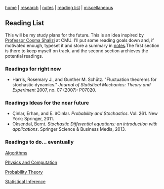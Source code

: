 [home](./index.html)  |  [research](./research.html)  |  [notes](./notes.html)  |  [reading list](./reading_list.html)  |  [miscellaneous](./miscellaneous.html)

## Reading List

This will be my study plans for the future. This is an idea inspired by [Professor Cosma Shalizi](http://bactra.org/notebooks/) at CMU. I'll put some reading goals down and, if motivated enough, typeset it and store a summary in [notes](./notes.html).The first section is there to keep myself on track, and the second section archieves the potential readings.

### Readings for right now

- Harris, Rosemary J., and Gunther M. Schütz. "Fluctuation theorems for stochastic dynamics." _Journal of Statistical Mechanics: Theory and Experiment_ 2007, no. 07 (2007): P07020.

### Readings Ideas for the near future

- Çinlar, Erhan, and E. ðCınlar. _Probability and Stochastics_. Vol. 261. New York: Springer, 2011.
- Oksendal, Bernt. _Stochastic Differential equations: an introduction with applications_. Springer Science & Business Media, 2013.

### Readings to do... eventually

[Algorithms](./reading_list/algorithms.html)

[Physics and Computation](./reading_list/physics_and_computation.html)

[Probability Theory](./reading_list/probability_theory.html)

[Statistical Inference](./reading_list/statistical_inference.html)
